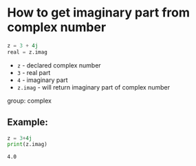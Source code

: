 # How to get imaginary part from complex number

```python
z = 3 + 4j
real = z.imag
```

- `z` - declared complex number
- `3` - real part
- `4` - imaginary part
- `z.imag` - will return imaginary part of complex number

group: complex

## Example: 
```python
z = 3+4j
print(z.imag)
```
```
4.0

```

